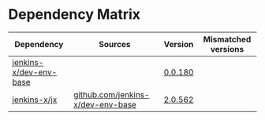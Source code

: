 # Dependency Matrix

Dependency | Sources | Version | Mismatched versions
---------- | ------- | ------- | -------------------
[jenkins-x/dev-env-base](https://github.com/jenkins-x/dev-env-base) |  | [0.0.180](https://github.com/jenkins-x/dev-env-base/releases/tag/v0.0.180) | 
[jenkins-x/jx](https://github.com/jenkins-x/jx) | [github.com/jenkins-x/dev-env-base](https://github.com/jenkins-x/dev-env-base) | [2.0.562](https://github.com/jenkins-x/jx/releases/tag/v2.0.562) | 
